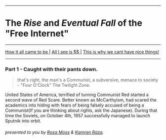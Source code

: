 
---

# The *Rise* and *Eventual Fall* of the "Free Internet"

---

<html>
    <head>
        <meta charset="utf-8">
        <nav>
            <a href="beginning.md"> How it all came to be </a> | 
            <a href="middle.md"> All I see is $$ </a> | 
            <a href="end.md"> This is why we cant have nice things! </a>
        </nav>
    </head>
</html>

---

### Part 1 - Caught with their pants down.
> that's right, the man's a Communist, a subversive, menace to society - "Four O'Clock" The Twilight Zone.

United States of America, terrified of turning Communist Red started a second wave of Red Scare. Better known as McCarthyism, had scared the academics into hiding with fears of being falsely accused of being a Communist(If you are thinking about rights, ask the Japanese). During that time the Soviets, on October 4th, 1957 successfully managed to launch Sputnik into orbit. 

###### presented to you by [Rosa Moss](RMoss.md) & [Kamran Raza](KRaza.md).
